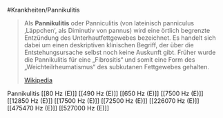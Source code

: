 #Krankheiten/Pannikulitis

> Als **Pannikulitis** oder Panniculitis (von lateinisch panniculus ‚Läppchen‘, als Diminutiv von pannus) wird eine örtlich begrenzte Entzündung des Unterhautfettgewebes bezeichnet. Es handelt sich dabei um einen deskriptiven klinischen Begriff, der über die Entstehungsursache selbst noch keine Auskunft gibt. Früher wurde die Pannikulitis für eine „Fibrositis“ und somit eine Form des „Weichteilrheumatismus“ des subkutanen Fettgewebes gehalten.
>
> [Wikipedia](https://de.wikipedia.org/wiki/Pannikulitis)

Pannikulitis
[[80 Hz (E)]]
[[490 Hz (E)]]
[[650 Hz (E)]]
[[7500 Hz (E)]]
[[12850 Hz (E)]]
[[17500 Hz (E)]]
[[72500 Hz (E)]]
[[226070 Hz (E)]]
[[475470 Hz (E)]]
[[527000 Hz (E)]]